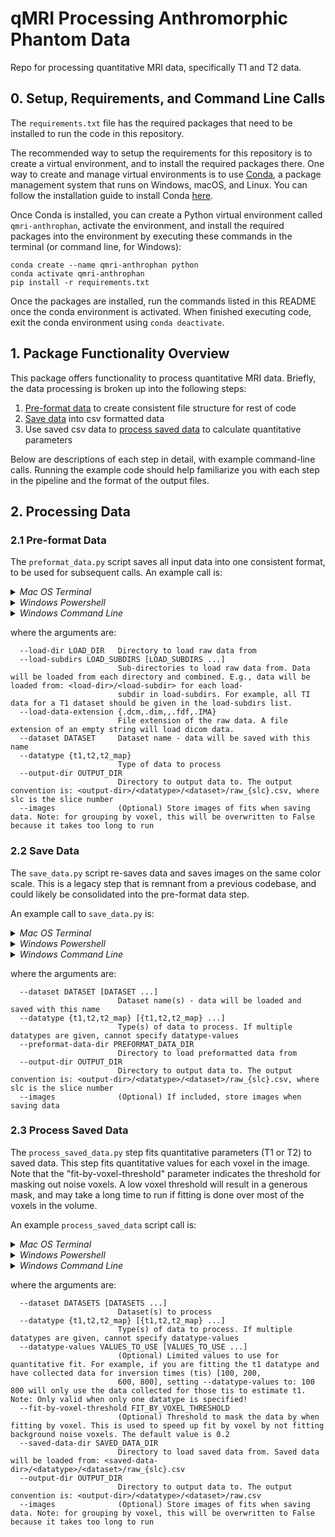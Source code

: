 # qMRI Processing Anthromorphic Phantom Data

Repo for processing quantitative MRI data, specifically T1 and T2 data.

## 0. Setup, Requirements, and Command Line Calls
The `requirements.txt` file has the required packages that need to be installed to run the code in this 
repository. 

The recommended way to setup the requirements for this repository is to create a virtual environment,
and to install the required packages there. One way to create and manage virtual environments is to use 
[Conda](https://conda.io/projects/conda/en/latest/index.html#), a package management system that runs 
on Windows, macOS, and Linux. You can follow the installation guide to install Conda
 [here](https://conda.io/projects/conda/en/latest/user-guide/install/index.html).

Once Conda is installed, you can create a Python virtual environment called `qmri-anthrophan`, activate the
environment, and install the required packages into the environment 
by executing these commands in the terminal (or command line, for Windows):
```
conda create --name qmri-anthrophan python
conda activate qmri-anthrophan
pip install -r requirements.txt
```

Once the packages are installed, run the commands listed in this README once the conda environment
is activated. When finished executing code, exit the conda environment
using `conda deactivate`.

## 1. Package Functionality Overview

This package offers functionality to process quantitative MRI data. Briefly, the data processing is broken up
into the following steps:

1. [Pre-format data](#21-pre-format-data) to create consistent file structure for rest of code
2. [Save data](#22-save-data) into csv formatted data
3. Use saved csv data to [process saved data](#23-process-saved-data) to calculate quantitative parameters

Below are descriptions of each step in detail, with example command-line calls. 
Running the example code should help familiarize you with each step in the 
pipeline and the format of the output files.

 
## 2. Processing Data
### 2.1 Pre-format Data
The `preformat_data.py` script saves all input data into one consistent format, to be used for subsequent calls.
An example call is:
<details> <summary> <em> Mac OS Terminal </em> </summary>

```
python preformat_data.py \
--load-dir "example/example_data/" \
--dataset anthrobrain_3T \
--datatype t2 \
--load-subdirs \
"T2SE-TE160_0021" \
"T2SE-TE320_0022" \
"T2SE-TE80_0020" \
"T2SE-TE40_0019" \
"T2SE-TE20_0018" \
"T2SE-TE10_0017" \
--load-data-extension .IMA \
--output-dir ../data/processed/preformat_data/ \
--images
```
</details>
<details> <summary> <em> Windows Powershell </em> </summary>

```
python preformat_data.py `
--load-dir "example/example_data/" `
--dataset anthrobrain_3T `
--datatype t2 `
--load-subdirs `
"T2SE-TE160_0021" `
"T2SE-TE320_0022" `
"T2SE-TE80_0020" `
"T2SE-TE40_0019" `
"T2SE-TE20_0018" `
"T2SE-TE10_0017" `
--load-data-extension .IMA `
--output-dir ../data/processed/preformat_data/ `
--images
```
</details>
<details> <summary> <em> Windows Command Line </em> </summary>

```
python preformat_data.py ^
--load-dir "example/example_data/" ^
--dataset anthrobrain_3T ^
--datatype t2 ^
--load-subdirs ^
"T2SE-TE160_0021" ^
"T2SE-TE320_0022" ^
"T2SE-TE80_0020" ^
"T2SE-TE40_0019" ^
"T2SE-TE20_0018" ^
"T2SE-TE10_0017" ^
--load-data-extension .IMA ^
--output-dir ../data/processed/preformat_data/ ^
--images
```
</details>

where the arguments are:
```
  --load-dir LOAD_DIR   Directory to load raw data from
  --load-subdirs LOAD_SUBDIRS [LOAD_SUBDIRS ...]
                        Sub-directories to load raw data from. Data will be loaded from each directory and combined. E.g., data will be loaded from: <load-dir>/<load-subdir> for each load-
                        subdir in load-subdirs. For example, all TI data for a T1 dataset should be given in the load-subdirs list.
  --load-data-extension {.dcm,.dim,,.fdf,.IMA}
                        File extension of the raw data. A file extension of an empty string will load dicom data.
  --dataset DATASET     Dataset name - data will be saved with this name
  --datatype {t1,t2,t2_map}
                        Type of data to process
  --output-dir OUTPUT_DIR
                        Directory to output data to. The output convention is: <output-dir>/<datatype>/<dataset>/raw_{slc}.csv, where slc is the slice number
  --images              (Optional) Store images of fits when saving data. Note: for grouping by voxel, this will be overwritten to False because it takes too long to run
```


### 2.2 Save Data
The `save_data.py` script re-saves data and saves images on the same color scale. This is a 
legacy step that is remnant from a previous codebase, and could likely be consolidated into the
pre-format data step.

An example call to `save_data.py` is:

<details> <summary> <em> Mac OS Terminal </em> </summary>

```
python save_data.py \
--dataset anthrobrain_3T \
--datatype t2 \
--preformat-data-dir ../data/processed/preformat_data/ \
--output-dir ../data/processed/saved_data \
--images
```
</details>
<details> <summary> <em> Windows Powershell </em> </summary>

```
python save_data.py `
--dataset anthrobrain_3T `
--datatype t2 `
--preformat-data-dir ../data/processed/preformat_data/ `
--output-dir ../data/processed/saved_data `
--images
```
</details>
<details> <summary> <em> Windows Command Line </em> </summary>

```
python save_data.py ^
--dataset anthrobrain_3T ^
--datatype t2 ^
--preformat-data-dir ../data/processed/preformat_data/ ^
--output-dir ../data/processed/saved_data ^
--images
```
</details>


where the arguments are:
```
  --dataset DATASET [DATASET ...]
                        Dataset name(s) - data will be loaded and saved with this name
  --datatype {t1,t2,t2_map} [{t1,t2,t2_map} ...]
                        Type(s) of data to process. If multiple datatypes are given, cannot specify datatype-values
  --preformat-data-dir PREFORMAT_DATA_DIR
                        Directory to load preformatted data from
  --output-dir OUTPUT_DIR
                        Directory to output data to. The output convention is: <output-dir>/<datatype>/<dataset>/raw_{slc}.csv, where slc is the slice number
  --images              (Optional) If included, store images when saving data
```


### 2.3 Process Saved Data
The `process_saved_data.py` step fits quantitative parameters (T1 or T2) to saved data. 
This step fits quantitative values for each voxel in the image.
Note that the "fit-by-voxel-threshold"
parameter indicates the threshold for masking out noise voxels. 
A low voxel threshold will result in a generous mask, and may take a long time to run if 
fitting is done over most of the voxels in the volume.

An example `process_saved_data` script call is:

<details> <summary> <em> Mac OS Terminal </em> </summary>

```
python process_saved_data.py \
--dataset anthrobrain_3T \
--datatype t2 \
--fit-by-voxel-threshold 0.01 \
--saved-data-dir ../data/processed/saved_data \
--output-dir  ../data/processed/fit_data/ \
--images
```
</details>
<details> <summary> <em> Windows Powershell </em> </summary>

```
python process_saved_data.py `
--dataset anthrobrain_3T `
--datatype t2 `
--fit-by-voxel-threshold 0.01 `
--saved-data-dir ../data/processed/saved_data `
--output-dir  ../data/processed/fit_data/ `
--images
```
</details>
<details> <summary> <em> Windows Command Line </em> </summary>

```
python process_saved_data.py ^
--dataset anthrobrain_3T ^
--datatype t2 ^
--fit-by-voxel-threshold 0.01 ^
--saved-data-dir ../data/processed/saved_data ^
--output-dir  ../data/processed/fit_data/ ^
--images
```
</details>

where the arguments are:
```
  --dataset DATASETS [DATASETS ...]
                        Dataset(s) to process
  --datatype {t1,t2,t2_map} [{t1,t2,t2_map} ...]
                        Type(s) of data to process. If multiple datatypes are given, cannot specify datatype-values
  --datatype-values VALUES_TO_USE [VALUES_TO_USE ...]
                        (Optional) Limited values to use for quantitative fit. For example, if you are fitting the t1 datatype and have collected data for inversion times (tis) [100, 200,
                        600, 800], setting --datatype-values to: 100 800 will only use the data collected for those tis to estimate t1. Note: Only valid when only one datatype is specified!
  --fit-by-voxel-threshold FIT_BY_VOXEL_THRESHOLD
                        (Optional) Threshold to mask the data by when fitting by voxel. This is used to speed up fit by voxel by not fitting background noise voxels. The default value is 0.2
  --saved-data-dir SAVED_DATA_DIR
                        Directory to load saved data from. Saved data will be loaded from: <saved-data-dir>/<datatype>/<dataset>/raw_{slc}.csv
  --output-dir OUTPUT_DIR
                        Directory to output data to. The output convention is: <output-dir>/<datatype>/<dataset>/raw.csv
  --images              (Optional) Store images of fits when saving data. Note: for grouping by voxel, this will be overwritten to False because it takes too long to run
```

